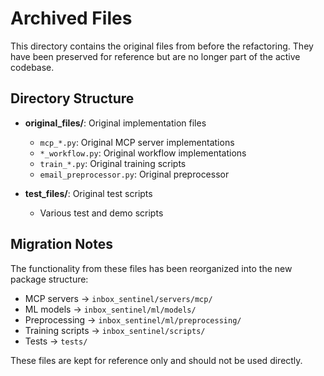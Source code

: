 # Archived Files

This directory contains the original files from before the refactoring. They have been preserved for reference but are no longer part of the active codebase.

## Directory Structure

- **original_files/**: Original implementation files
  - `mcp_*.py`: Original MCP server implementations
  - `*_workflow.py`: Original workflow implementations
  - `train_*.py`: Original training scripts
  - `email_preprocessor.py`: Original preprocessor

- **test_files/**: Original test scripts
  - Various test and demo scripts

## Migration Notes

The functionality from these files has been reorganized into the new package structure:

- MCP servers → `inbox_sentinel/servers/mcp/`
- ML models → `inbox_sentinel/ml/models/`
- Preprocessing → `inbox_sentinel/ml/preprocessing/`
- Training scripts → `inbox_sentinel/scripts/`
- Tests → `tests/`

These files are kept for reference only and should not be used directly.